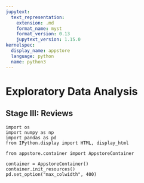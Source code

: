 ```yaml
---
jupytext:
  text_representation:
    extension: .md
    format_name: myst
    format_version: 0.13
    jupytext_version: 1.15.0
kernelspec:
  display_name: appstore
  language: python
  name: python3
---
```

# Exploratory Data Analysis

## Stage III: Reviews

```{code-cell}
import os
import numpy as np
import pandas as pd
from IPython.display import HTML, display_html

from appstore.container import AppstoreContainer

container = AppstoreContainer()
container.init_resources()
pd.set_option("max_colwidth", 400)
```
